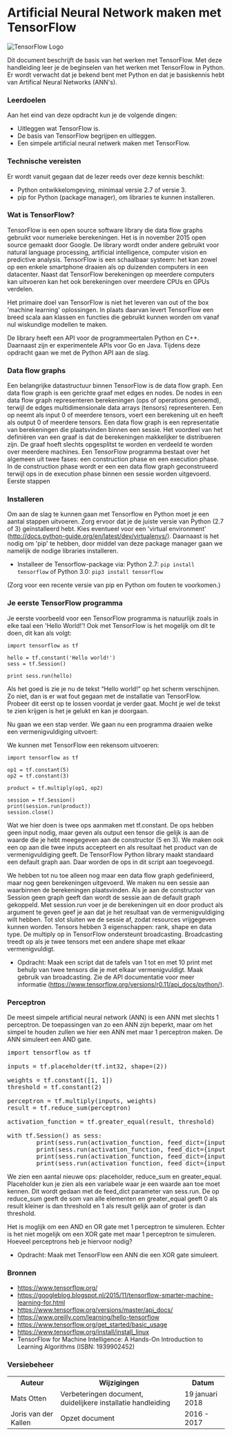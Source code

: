 # Artificial Neural Network maken met TensorFlow

![TensorFlow Logo](https://lh3.googleusercontent.com/hIViPosdbSGUpLmPnP2WqL9EmvoVOXW7dy6nztmY5NZ9_u5lumMz4sQjjsBZ2QxjyZZCIPgucD2rhdL5uR7K0vLi09CEJYY=s688)

Dit document beschrijft de basis van het werken met TensorFlow. Met deze handleiding leer je de
beginselen van het werken met TensorFlow in Python. Er wordt verwacht dat je bekend bent met Python en dat je 
basiskennis hebt van Artifical Neural Networks (ANN's).

### Leerdoelen
Aan het eind van deze opdracht kun je de volgende dingen:
* Uitleggen wat TensorFlow is.
* De basis van TensorFlow begrijpen en uitleggen.
* Een simpele artificial neural netwerk maken met TensorFlow.


### Technische vereisten
Er wordt vanuit gegaan dat de lezer reeds over deze kennis beschikt:
* Python ontwikkelomgeving, minimaal versie 2.7 of versie 3.
* pip for Python (package manager), om libraries te kunnen installeren.


### Wat is TensorFlow?
TensorFlow is een open source software library die data flow graphs gebruikt voor numerieke berekeningen. Het is in 
november 2015 open source gemaakt door Google. De library wordt onder andere gebruikt voor natural language processing, 
artificial intelligence, computer vision en predictive analysis. TensorFlow is een schaalbaar systeem: het kan zowel op 
een enkele smartphone draaien als op duizenden computers in een datacenter. Naast dat TensorFlow berekeningen op meerdere 
computers kan uitvoeren kan het ook berekeningen over meerdere CPUs en GPUs verdelen.

Het primaire doel van TensorFlow is niet het leveren van out of the box 'machine learning' oplossingen. In 
plaats daarvan levert TensorFlow een breed scala aan klassen en functies die gebruikt kunnen worden om vanaf nul 
wiskundige modellen te maken.

De library heeft een API voor de programmeertalen Python en C++. Daarnaast zijn er experimentele APIs voor Go en Java. 
Tijdens deze opdracht gaan we met de Python API aan de slag.

### Data flow graphs

Een belangrijke datastructuur binnen TensorFlow is de data flow graph. Een data flow graph is een gerichte graaf met 
edges en nodes. De nodes in een data flow graph representeren berekeningen (ops of operations genoemd), terwijl de edges 
multidimensionale data arrays (tensors) representeren. Een op neemt als input 0 of meerdere tensors, voert een 
berekening uit en heeft als output 0 of meerdere tensors. Een data flow graph is een representatie van berekeningen die 
plaatsvinden binnen een sessie.
Het voordeel van het definiëren van een graaf is dat de berekeningen makkelijker te distribueren zijn. De graaf hoeft 
slechts opgesplitst te worden en verdeeld te worden over meerdere machines.
Een TensorFlow programma bestaat over het algemeen uit twee fases: een construction phase en een execution phase. In de 
construction phase wordt er een een data flow graph geconstrueerd terwijl ops in de execution phase binnen een sessie 
worden uitgevoerd.
Eerste stappen

### Installeren

Om aan de slag te kunnen gaan met Tensorflow en Python moet je een aantal stappen uitvoeren. Zorg ervoor dat je de 
juiste versie van Python (2.7 of 3) geïnstalleerd hebt. Kies eventueel voor een 'virtual environment' 
(http://docs.python-guide.org/en/latest/dev/virtualenvs/). Daarnaast is het nodig om 'pip' te hebben, door middel van 
deze package manager gaan we namelijk de nodige libraries installeren.

* Installeer de Tensorflow-package via: 
	Python 2.7: ```pip install tensorflow```
	of
	Python 3.0: ```pip3 install tensorflow```

(Zorg voor een recente versie van pip en Python om fouten te voorkomen.)

### Je eerste TensorFlow programma

Je eerste voorbeeld voor een TensorFlow programma is natuurlijk zoals in elke taal een 'Hello World!'! Ook met 
TensorFlow is het mogelijk om dit te doen, dit kan als volgt:

```
import tensorflow as tf

hello = tf.constant('Hello world!')
sess = tf.Session()

print sess.run(hello)
```

Als het goed is zie je nu de tekst “Hello world!” op het scherm verschijnen. Zo niet, dan is er wat fout gegaan met de 
installatie van TensorFlow. Probeer dit eerst op te lossen voordat je verder gaat. Mocht je wel de tekst te zien krijgen
is het je gelukt en kan je doorgaan.

Nu gaan we een stap verder. We gaan nu een programma draaien welke een vermenigvuldiging uitvoert:

We kunnen met TensorFlow een rekensom uitvoeren:
```
import tensorflow as tf

op1 = tf.constant(5)
op2 = tf.constant(3)

product = tf.multiply(op1, op2)

session = tf.Session()
print(session.run(product))
session.close()
```

Wat we hier doen is twee ops aanmaken met tf.constant. De ops hebben geen input nodig, maar geven als output een tensor 
die gelijk is aan de waarde die je hebt meegegeven aan de constructor (5 en 3). We maken ook een op aan die twee inputs 
accepteert en als resultaat het product van de vermenigvuldiging geeft. De TensorFlow Python library maakt standaard een 
default graph aan. Daar worden de ops in dit script aan toegevoegd.

We hebben tot nu toe alleen nog maar een data flow graph gedefinieerd, maar nog geen berekeningen uitgevoerd. We maken 
nu een sessie aan waarbinnen de berekeningen plaatsvinden. Als je aan de constructor van Session geen graph geeft dan 
wordt de sessie aan de default graph gekoppeld. Met session.run voer je de berekeningen uit en door product als argument 
te geven geef je aan dat je het resultaat van de vermenigvuldiging wilt hebben. Tot slot sluiten we de sessie af, zodat 
resources vrijgegeven kunnen worden.
Tensors hebben 3 eigenschappen: rank, shape en data type. De multiply op in TensorFlow ondersteunt broadcasting. 
Broadcasting treedt op als je twee tensors met een andere shape met elkaar vermenigvuldigt.

* Opdracht: Maak een script dat de tafels van 1 tot en met 10 print met behulp van twee tensors die je met elkaar 
vermenigvuldigt. Maak gebruik van broadcasting. Zie de API documentatie voor meer informatie 
(https://www.tensorflow.org/versions/r0.11/api_docs/python/).


### Perceptron
De meest simpele artificial neural network (ANN) is een ANN met slechts 1 perceptron. De toepassingen van zo een ANN zijn 
beperkt, maar om het simpel te houden zullen we hier een ANN met maar 1 perceptron maken. De ANN simuleert een AND gate.
<pre>
import tensorflow as tf

inputs = tf.placeholder(tf.int32, shape=(2))

weights = tf.constant([1, 1])
threshold = tf.constant(2)

perceptron = tf.multiply(inputs, weights)
result = tf.reduce_sum(perceptron)

activation_function = tf.greater_equal(result, threshold)

with tf.Session() as sess:
        print(sess.run(activation_function, feed_dict={inputs: [0, 0]}))
        print(sess.run(activation_function, feed_dict={inputs: [1, 0]}))
        print(sess.run(activation_function, feed_dict={inputs: [0, 1]}))
        print(sess.run(activation_function, feed_dict={inputs: [1, 1]}))
</pre>


We zien een aantal nieuwe ops: placeholder, reduce_sum en greater_equal. Placeholder kun je zien als een 
variabele waar je een waarde aan toe moet kennen. Dit wordt gedaan met de feed_dict parameter van sess.run. 
De op reduce_sum geeft de som van alle elementen en greater_equal geeft 0 als result kleiner is dan threshold 
en 1 als result gelijk aan of groter is dan threshold.

Het is moglijk om een AND en OR gate met 1 perceptron te simuleren. Echter is het niet mogelijk om een XOR gate met maar 
1 perceptron te simuleren. Hoeveel perceptrons heb je hiervoor nodig? 

* Opdracht: Maak met TensorFlow een ANN die een XOR gate simuleert.


### Bronnen
* https://www.tensorflow.org/
* https://googleblog.blogspot.nl/2015/11/tensorflow-smarter-machine-learning-for.html
* https://www.tensorflow.org/versions/master/api_docs/
* https://www.oreilly.com/learning/hello-tensorflow
* https://www.tensorflow.org/get_started/basic_usage
* https://www.tensorflow.org/install/install_linux
* TensorFlow for Machine Intelligence: A Hands-On Introduction to Learning Algorithms (ISBN: 1939902452)

### Versiebeheer



<table>
	<tr>
		<th>Auteur</th>
		<th>Wijzigingen</th>
		<th>Datum</th>
	</tr>
	<tr>
		<td>Mats Otten</td>
		<td>Verbeteringen document, duidelijkere installatie handleiding</td>
		<td>19 januari 2018</td>
	</tr>
	<tr>
		<td>Joris van der Kallen</td>
		<td>Opzet document</td>
		<td>2016 - 2017</td>
	</tr>
</table>

